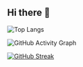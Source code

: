 ## Hi there 👋

![Top Langs](https://github-readme-stats.vercel.app/api/top-langs/?username=MuhammadAli0917&layout=compact&theme=radical)

![GitHub Activity Graph](https://activity-graph.herokuapp.com/graph?username=MuhammadAli0917&theme=github)

[![GitHub Streak](https://streak-stats.demolab.com/?user=MuhammadAli0917)](https://git.io/streak-stats)

<!--
**MuhammadAli0917/MuhammadAli0917** is a ✨ _special_ ✨ repository because its `README.md` (this file) appears on your GitHub profile.

Here are some ideas to get you started:

- 🔭 I’m currently working on ...
- 🌱 I’m currently learning ...
- 👯 I’m looking to collaborate on ...
- 🤔 I’m looking for help with ...
- 💬 Ask me about ...
- 📫 How to reach me: ...
- 😄 Pronouns: ...
- ⚡ Fun fact: ...
-->
